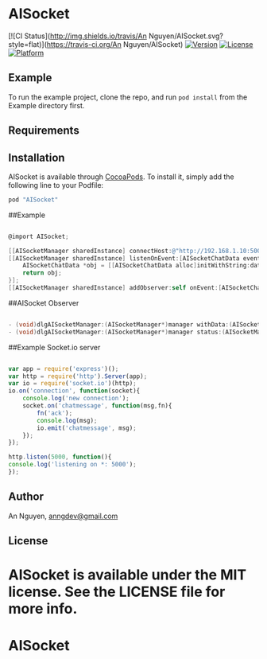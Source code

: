 # AISocket

[![CI Status](http://img.shields.io/travis/An Nguyen/AISocket.svg?style=flat)](https://travis-ci.org/An Nguyen/AISocket)
[![Version](https://img.shields.io/cocoapods/v/AISocket.svg?style=flat)](http://cocoapods.org/pods/AISocket)
[![License](https://img.shields.io/cocoapods/l/AISocket.svg?style=flat)](http://cocoapods.org/pods/AISocket)
[![Platform](https://img.shields.io/cocoapods/p/AISocket.svg?style=flat)](http://cocoapods.org/pods/AISocket)

## Example

To run the example project, clone the repo, and run `pod install` from the Example directory first.

## Requirements

## Installation

AISocket is available through [CocoaPods](http://cocoapods.org). To install
it, simply add the following line to your Podfile:


```ruby
pod "AISocket"
```

##Example
```objective-c

@import AISocket;

[[AISocketManager sharedInstance] connectHost:@"http://192.168.1.10:5000" delegate:self];
[[AISocketManager sharedInstance] listenOnEvent:[AISocketChatData eventName] dataCallback:^AISocketData *(id datas) {
    AISocketChatData *obj = [[AISocketChatData alloc]initWithString:datas error:nil];
    return obj;
}];
[[AISocketManager sharedInstance] addObserver:self onEvent:[AISocketChatData eventName]];

```

##AISocket Observer
```objective-c

- (void)dlgAISocketManager:(AISocketManager*)manager withData:(AISocketData*)data;
- (void)dlgAISocketManager:(AISocketManager*)manager status:(AISocketManagerStatus)status;

```

##Example Socket.io server
```javascript

var app = require('express')();
var http = require('http').Server(app);
var io = require('socket.io')(http);
io.on('connection', function(socket){
    console.log('new connection');
    socket.on('chatmessage', function(msg,fn){
        fn('ack');
        console.log(msg);
        io.emit('chatmessage', msg);
    });
});

http.listen(5000, function(){
console.log('listening on *: 5000');
});


```
## Author

An Nguyen, anngdev@gmail.com

## License

AISocket is available under the MIT license. See the LICENSE file for more info.
=======
# AISocket
